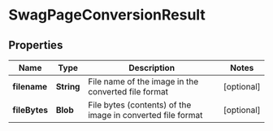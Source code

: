 
# SwagPageConversionResult

## Properties
Name | Type | Description | Notes
------------ | ------------- | ------------- | -------------
**filename** | **String** | File name of the image in the converted file format |  [optional]
**fileBytes** | **Blob** | File bytes (contents) of the image in converted file format |  [optional]



